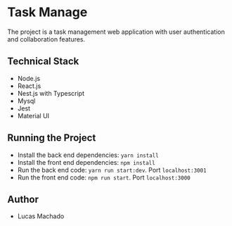 # Task Manage

The project is a task management web application with user authentication and collaboration features.

## Technical Stack

- Node.js
- React.js
- Nest.js with Typescript
- Mysql
- Jest
- Material UI

## Running the Project

- Install the back end dependencies: `yarn install`
- Install the front end dependencies: `npm install`
- Run the back end code: `yarn run start:dev`. Port `localhost:3001`
- Run the front end code: `npm run start`. Port `localhost:3000`

## Author

- Lucas Machado